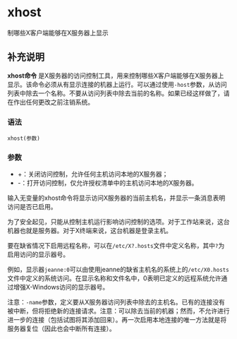 xhost
===

制哪些X客户端能够在X服务器上显示

## 补充说明

**xhost命令** 是X服务器的访问控制工具，用来控制哪些X客户端能够在X服务器上显示。该命令必须从有显示连接的机器上运行。可以通过使用`-host`参数，从访问列表中除去一个名称。不要从访问列表中除去当前的名称。如果已经这样做了，请在作出任何更改之前注销系统。

###  语法

```shell
xhost(参数)
```

###  参数

* +：关闭访问控制，允许任何主机访问本地的X服务器；
* -：打开访问控制，仅允许授权清单中的主机访问本地的X服务器。

输入无变量的xhost命令将显示访问X服务器的当前主机名，并显示一条消息表明访问是否已启用。

为了安全起见，只能从控制主机运行影响访问控制的选项。对于工作站来说，这台机器也就是服务器。对于X终端来说，这台机器是登录主机。

要在缺省情况下启用远程名称，可以在`/etc/X?.hosts`文件中定义名称，其中`?`为启用访问的显示器号。

例如，显示器`jeanne:0`可以由使用jeanne的缺省主机名的系统上的`/etc/X0.hosts`文件中定义的系统访问。在显示名称和文件名中，0表明已定义的远程系统允许通过增强X-Windows访问的显示器号。

注意：`-name`参数，定义要从X服务器访问列表中除去的主机名。已有的连接没有被中断，但将拒绝新的连接请求。注意：可以除去当前的机器；然而，不允许进行进一步的连接（包括试图将其添加回来）。再一次启用本地连接的唯一方法就是将服务器复位（因此也会中断所有连接）。


